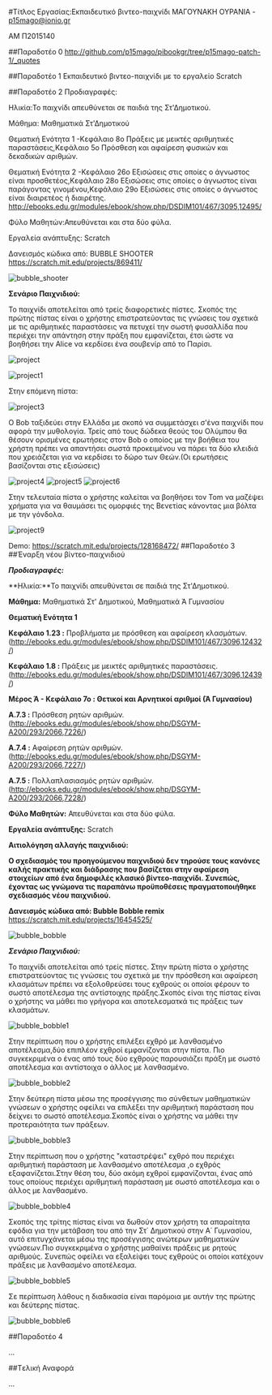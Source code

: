 ﻿#Τίτλος Εργασίας:Εκπαιδευτικό βιντεο-παιχνίδι
ΜΑΓΟΥΝΑΚΗ ΟΥΡΑΝΙΑ - p15mago@ionio.gr

ΑΜ Π2015140

##Παραδοτέο 0
http://github.com/p15mago/pibookgr/tree/p15mago-patch-1/_quotes

##Παραδοτέο 1
Εκπαιδευτικό βιντεο-παιχνίδι με το εργαλείο  Scratch


##Παραδοτέο 2
 Προδιαγραφές:
  
  Hλικία:Το παιχνίδι απευθύνεται σε παιδιά της Στ'Δημοτικού.
  
  Μάθημα: Μαθηματικά Στ'Δημοτικού
  
  Θεματική Ενότητα 1 -Κεφάλαιο 8ο Πράξεις με μεικτές αριθμητικές παραστάσεις,Κεφάλαιο 5ο Πρόσθεση και αφαίρεση φυσικών και δεκαδικών αριθμών.
  
  Θεματική Ενότητα 2 -Κεφάλαιο 26ο Εξισώσεις στις οποίες ο άγνωστος είναι προσθετέος,Κεφάλαιο 28ο Εξισώσεις στις οποίες ο άγνωστος είναι παράγοντας γινομένου,Κεφάλαιο 29ο Εξισώσεις στις οποίες ο άγνωστος είναι διαιρετέος ή διαιρέτης.
  http://ebooks.edu.gr/modules/ebook/show.php/DSDIM101/467/3095,12495/
  
  Φύλο Μαθητών:Απευθύνεται και στα δύο φύλα.

 
 Εργαλεία ανάπτυξης: Scratch
 
 Δανεισμός κώδικα από:  BUBBLE SHOOTER https://scratch.mit.edu/projects/869411/
 
 
 ![bubble_shooter](bubble_shooter.png)
 
 **Σενάριο Παιχνιδιού:** 
 
 Το παιχνίδι αποτελείται από τρείς διαφορετικές πίστες.
 Σκοπός της πρώτης πίστας είναι ο χρήστης επιστρατεύοντας τις γνώσεις του σχετικά με τις αριθμητικές παραστάσεις να πετυχεί την σωστή φυσαλλίδα που περιέχει την απάντηση στην πράξη που εμφανίζεται, έτσι ώστε να βοηθήσει την Alice να κερδίσει ένα σουβενίρ από το Παρίσι.
 
 
 ![project](project.jpg)
 
 ![project1](project1.png)

Στην επόμενη πίστα: 

 ![project3](project3.png)

Ο Bob ταξιδεύει στην Ελλάδα με σκοπό να συμμετάσχει σ'ένα παιχνίδι που αφορά την μυθολογία. Τρείς από τους δώδεκα θεούς του Ολύμπου θα θέσουν ορισμένες ερωτήσεις στον Bob ο οποίος με την βοήθεια του χρήστη πρέπει να απαντήσει σωστά προκειμένου να πάρει τα δύο κλειδιά που χρειάζεται για να κερδίσει το δώρο των Θεών.(Οι ερωτήσεις βασίζονται στις εξισώσεις)

![project4](project4.jpg)
![project5](project5.png)
![project6](project6.png) 

Στην τελευταία πίστα ο χρήστης καλείται να βοηθήσει τον Tom να μαζέψει χρήματα για να θαυμάσει τις ομορφιές της Βενετίας κάνοντας μια βόλτα με την γόνδολα.

![project9](project9.jpg)

Demo: https://scratch.mit.edu/projects/128168472/
##Παραδοτέο 3
##Έναρξη νέου βίντεο-παιχνιδιού
 
 ***Προδιαγραφές:***
 
 **Hλικία:**Το παιχνίδι απευθύνεται σε παιδιά της Στ'Δημοτικού.


 **Μάθημα:** Μαθηματικά Στ' Δημοτικού, Μαθηματικά Ά Γυμνασίου
 
 **Θεματική Ενότητα 1**

**Κεφάλαιο 1.23 :** Προβλήματα με πρόσθεση και αφαίρεση κλασμάτων. (http://ebooks.edu.gr/modules/ebook/show.php/DSDIM101/467/3096,12432/)

**Κεφάλαιο 1.8 :** Πράξεις με μεικτές αριθμητικές παραστάσεις. (http://ebooks.edu.gr/modules/ebook/show.php/DSDIM101/467/3096,12439/)

**Μέρος Ά - Κεφάλαιο 7ο : Θετικοί και Αρνητικοί αριθμοί (Ά Γυμνασίου)**


**Α.7.3 :** Πρόσθεση ρητών αριθμών. (http://ebooks.edu.gr/modules/ebook/show.php/DSGYM-A200/293/2066,7226/)

**Α.7.4 :** Αφαίρεση ρητών αριθμών. (http://ebooks.edu.gr/modules/ebook/show.php/DSGYM-A200/293/2066,7227/)

**Α.7.5 :** Πολλαπλασιασμός ρητών αριθμών. (http://ebooks.edu.gr/modules/ebook/show.php/DSGYM-A200/293/2066,7228/)

**Φύλο Μαθητών:** Απευθύνεται και στα δύο φύλα.

 
**Εργαλεία ανάπτυξης:** Scratch



**Αιτιολόγηση αλλαγής παιχνιδιού:**

**Ο σχεδιασμός του προηγούμενου παιχνιδιού δεν τηρούσε τους κανόνες καλής πρακτικής και διάδρασης που βασίζεται στην αφαίρεση στοιχείων από ένα δημοφιλές κλασικό βίντεο-παιχνίδι. Συνεπώς, έχοντας ως γνώμονα τις παραπάνω προϋποθέσεις πραγματοποιήθηκε σχεδιασμός νέου παιχνιδιού.**

**Δανεισμός κώδικα από: Bubble Bobble remix** https://scratch.mit.edu/projects/16454525/

![bubble_bobble](bubble_bobble.png)

***Σενάριο Παιχνιδιού:***

Το παιχνίδι αποτελείται από τρείς πίστες. Στην πρώτη πίστα ο χρήστης επιστρατεύοντας τις γνώσεις του σχετικά με την πρόσθεση και αφαίρεση κλασμάτων πρέπει να εξολοθρεύσει τους εχθρούς οι οποίοι φέρουν το σωστό αποτέλεσμα της αντίστοιχης πράξης.Σκοπός είναι της πίστας είναι ο χρήστης να μάθει πιο γρήγορα και αποτελεσματκά τις πράξεις των κλασμάτων.

![bubble_bobble1](bubble_bobble1.png)

Στην  περίπτωση που ο χρήστης επιλέξει εχθρό με λανθασμένο αποτέλεσμα,δύο επιπλέον εχθροί εμφανίζονται στην πίστα. Πιο συγκεκριμένα ο ένας από τους δύο εχθρούς παρουσιάζει πράξη με σωστό αποτέλεσμα και αντίστοιχα ο άλλος με λανθασμένο.

![bubble_bobble2](bubble_bobble2.png)

Στην δεύτερη πίστα μέσω της προσέγγισης πιο σύνθετων μαθηματικών γνώσεων ο χρήστης οφείλει να επιλέξει την αριθμητική παράσταση που δείχνει το σωστό αποτέλεσμα.Σκοπός είναι ο χρήστης να μάθει την προτεραιότητα των πράξεων.

![bubble_bobble3](bubble_bobble3.png)


Στην περίπτωση που ο χρήστης "καταστρέψει" εχθρό που περιέχει αριθμητική παράσταση με λανθασμένο αποτέλεσμα ,ο εχθρός εξαφανίζεται.Στην θέση του, δύο ακόμη εχθροί εμφανίζονται, ένας από τους οποίους περιέχει αριθμητική παράσταση με σωστό αποτέλεσμα και ο άλλος με λανθασμένο.

![bubble_bobble4](bubble_bobble4.png)


Σκοπός της τρίτης πίστας είναι να δωθούν στον χρήστη τα απαραίτητα εφόδια για την μετάβαση του από την Στ΄ Δημοτικού στην Α΄ Γυμνασίου, αυτό επιτυγχάνεται μέσω της προσέγγισης ανώτερων μαθηματικών γνώσεων.Πιο συγκεκριμένα ο χρήστης μαθαίνει πράξεις με ρητούς αριθμούς. Συνεπώς οφείλει να εξαλείψει τους εχθρούς οι οποίοι κατέχουν πράξεις με λανθασμένο αποτέλεσμα.

![bubble_bobble5](bubble_bobble5.png)

Σε περίπτωση λάθους η διαδικασία είναι παρόμοια με αυτήν της πρώτης και δεύτερης πίστας.

![bubble_bobble6](bubble_bobble6.png)


##Παραδοτέο 4

...

##Tελική Αναφορά

...
